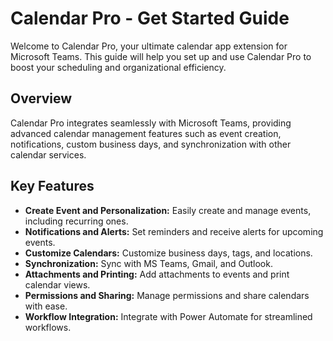 # Calendar Pro - Get Started Guide

Welcome to Calendar Pro, your ultimate calendar app extension for Microsoft Teams. This guide will help you set up and use Calendar Pro to boost your scheduling and organizational efficiency.

## Overview
Calendar Pro integrates seamlessly with Microsoft Teams, providing advanced calendar management features such as event creation, notifications, custom business days, and synchronization with other calendar services.

## Key Features
- **Create Event and Personalization:** Easily create and manage events, including recurring ones.
- **Notifications and Alerts:** Set reminders and receive alerts for upcoming events.
- **Customize Calendars:** Customize business days, tags, and locations.
- **Synchronization:** Sync with MS Teams, Gmail, and Outlook.
- **Attachments and Printing:** Add attachments to events and print calendar views.
- **Permissions and Sharing:** Manage permissions and share calendars with ease.
- **Workflow Integration:** Integrate with Power Automate for streamlined workflows.




<Intercom />
<Clarity />
<GoogleAnalytics />

